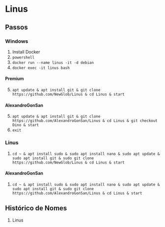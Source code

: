 # Linus
## Passos
### Windows
1. Install Docker
2. `powershell`
3. `docker run --name linus -it -d debian`
4. `docker exec -it linus bash`
#### Premium
5. `apt update & apt install git & git clone https://github.com/NewGlob/Linus & cd Linus & start`
#### AlexandroGonSan
5. `apt update & apt install git & git clone https://github.com/AlexandroGonSan/Linus & cd Linus & git checkout Dino & start`
6. `exit`
### Linus
1. `cd ~ & apt install sudo & sudo apt install nano & sudo apt update & sudo apt install git & sudo git clone https://github.com/NewGlob/Linus & cd Linus & start`
#### AlexandroGonSan
1. `cd ~ & apt install sudo & sudo apt install nano & sudo apt update & sudo apt install git & sudo git clone https://github.com/AlexandroGonSan/Linus & cd Linus & start`
## Histórico de Nomes
1. Linus